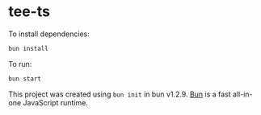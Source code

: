 # tee-ts

To install dependencies:

```bash
bun install
```

To run:

```bash
bun start
```

This project was created using `bun init` in bun v1.2.9. [Bun](https://bun.sh) is a fast all-in-one JavaScript runtime.
